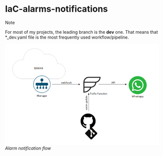 # IaC-alarms-notifications

> [!NOTE]
> For most of my projects, the leading branch is the **dev** one. That means that *_dev.yaml file is the most frequently used workflow/pipeline.  

![alt text](drawings/alarm_notification_v01.png)  
*Alarm notification flow*